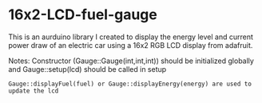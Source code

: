 # 16x2-LCD-fuel-gauge
This is an aurduino library I created to display the energy level and current power draw of an electric car using a 16x2 RGB LCD display from adafruit.

Notes:
	Constructor (Gauge::Gauge(int,int,int)) should be initialized globally and Gauge::setup(lcd) should be called in setup
	
	Gauge::displayFuel(fuel) or Gauge::displayEnergy(energy) are used to update the lcd

